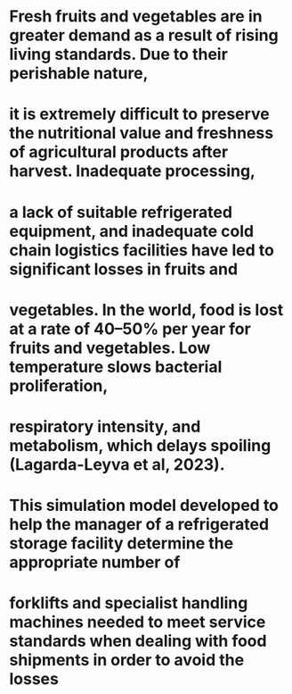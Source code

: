 # Fresh fruits and vegetables are in greater demand as a result of rising living standards. Due to their perishable nature,
# it is extremely difficult to preserve the nutritional value and freshness of agricultural products after harvest. Inadequate processing,
# a lack of suitable refrigerated equipment, and inadequate cold chain logistics facilities have led to significant losses in fruits and 
# vegetables. In the world, food is lost at a rate of 40–50% per year for fruits and vegetables. Low temperature slows bacterial proliferation,
# respiratory intensity, and metabolism, which delays spoiling (Lagarda-Leyva et al, 2023). 
# This simulation model developed to help the manager of a refrigerated storage facility determine the appropriate number of 
# forklifts and specialist handling machines needed to meet service standards when dealing with food shipments in order to avoid the losses
